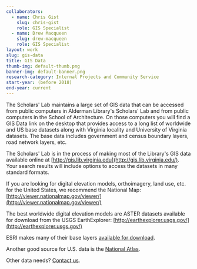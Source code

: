 ```yaml
---
collaborators: 
  - name: Chris Gist
    slug: chris-gist
    role: GIS Specialist
  - name: Drew Macqueen
    slug: drew-macqueen
    role: GIS Specialist
layout: work
slug: gis-data
title: GIS Data
thumb-img: default-thumb.png
banner-img: default-banner.png
research-category: Internal Projects and Community Service
start-year: (before 2018)
end-year: current
---
```

The Scholars' Lab maintains a large set of GIS data that can be accessed from public computers in Alderman Library's Scholars' Lab and from public computers in the School of Architecture.  On those computers you will find a GIS Data link on the desktop that provides access to a long list of worldwide and US base datasets along with Virginia locality and University of Virginia datasets.  The base data includes government and census boundary layers, road network layers, etc. 

The Scholars' Lab is in the process of making most of the Library's GIS data available online at [http://gis.lib.virginia.edu](http://gis.lib.virginia.edu/).  Your search results will include options to access the datasets in many standard formats.

If you are looking for digital elevation models, orthoimagery, land use, etc. for the United States, we recommend the National Map: [http://viewer.nationalmap.gov/viewer/](http://viewer.nationalmap.gov/viewer/)

The best worldwide digital elevation models are ASTER datasets available for download from the USGS EarthExplorer: [http://earthexplorer.usgs.gov/](http://earthexplorer.usgs.gov/)

ESRI makes many of their base layers [available for download](http://www.arcgis.com/home/group.html?owner=esri&title=ESRI%20Data%20%26%20Maps&content=all).

Another good source for U.S. data is the [National Atlas](http://nationalatlas.gov/).

Other data needs? [Contact us](mailto:slabgis@virginia.edu).
